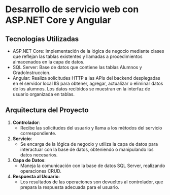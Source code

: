 # Desarrollo de servicio web con ASP.NET Core y Angular

## Tecnologías Utilizadas
- ASP.NET Core:  Implementación de la lógica de negocio mediante clases que reflejan las tablas existentes y llamadas a procedimientos almacenados en la capa de datos.
- SQL Server: Base de datos que contiene las tablas Alumnos y GradoInstruccion.
- Angular: Realiza solicitudes HTTP a las APIs del backend desplegadas en el servidor local IIS para obtener, agregar, actualizar o eliminar datos de los alumnos. Los datos recibidos se muestran en la interfaz de usuario organizada en tablas.

## Arquitectura del Proyecto
1. **Controlador**: 
   - Recibe las solicitudes del usuario y llama a los métodos del servicio correspondiente.
2. **Servicio**: 
   - Se encarga de la lógica de negocio y utiliza la capa de datos para interactuar con la base de datos, obteniendo o manipulando los datos necesarios.
3. **Capa de Datos**: 
   - Maneja la comunicación con la base de datos SQL Server, realizando operaciones CRUD.
4. **Respuesta al Usuario**: 
   - Los resultados de las operaciones son devueltos al controlador, que prepara la respuesta adecuada para el usuario.
